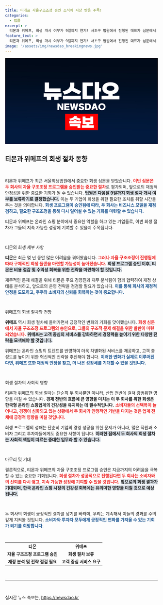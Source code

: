 ```yaml
---
title: 티메프 자율구조조정 승인 소식에 시장 반응 주목!
categories:
  - 법률
excerpt: >
  티몬과 위메프, 회생 개시 여부가 9일까지 연기! 서초구 법원에서 진행된 대표자 심문에서 자율 구조조정이 승인됐다. 긴박한 상황 속, 이들 기업의 운명은 어떻게 될까? 클릭해서 확인해 보세요!
feature_text: >
  티몬과 위메프, 회생 개시 여부가 9일까지 연기! 서초구 법원에서 진행된 대표자 심문에서 자율 구조조정이 승인됐다. 긴박한 상황 속, 이들 기업의 운명은 어떻게 될까? 클릭해서 확인해 보세요!
image: '/assets/img/newsdao_breakingnews.jpg'
---
```


<p><img src="/assets/img/newsdao_breakingnews.jpg" alt="firstkoreanews 속보" /></p>

<h2 data-ke-size="size26">티몬과 위메프의 회생 절차 동향</h2>

<p data-ke-size="size16">&nbsp;</p>

<p>티몬과 위메프가 최근 서울회생법원에서 중요한 회생 심문을 받았습니다. <b><span style="color: #ee2323;">이번 심문은 두 회사의 자율 구조조정 프로그램을 승인받는 중요한 절차</span></b>로 평가되며, 앞으로의 재정적 안정성을 위한 중요한 기회가 될 수 있습니다. <b><span style="background-color: #21538527;">법원은 다음달 9일까지 회생 절차 개시 여부를 보류하기로 결정했습니다.</span></b> 이는 두 기업이 회생을 위한 필요한 조치를 취할 시간을 주는 것을 의미합니다. <b><span style="color: #1a5490;">회생 프로그램이 승인됨에 따라, 두 회사는 비즈니스 모델을 재점검하고, 필요한 구조조정을 통해 다시 일어설 수 있는 기회를 마련할 수 있습니다.</span></b> </p>

<p>티몬과 위메프는 온라인 쇼핑 분야에서 중요한 역할을 하고 있는 기업들로, 이번 회생 절차가 그들의 지속 가능한 성장에 기여할 수 있을지 주목됩니다.</p>

<p data-ke-size="size16">&nbsp;</p>

<p>티몬의 회생 세부 사항</p>

<p><b>티몬</b>은 최근 몇 년 동안 많은 어려움을 겪어왔습니다. <b><span style="color: #ee2323;">그러나 자율 구조조정이 진행됨에 따라 구체적인 회생 플랜을 마련할 가능성이 높아졌습니다.</span></b> <b><span style="background-color: #21538527;">회생 프로그램 승인 이후, 티몬은 비용 절감 및 수익성 회복을 위한 전략을 마련해야 할 것입니다.</span></b> </p>

<p>재무적인 문제 해결을 위해 티몬은 주요 경영진과 재무 분석팀이 함께 협력하여 재정 상태를 분석하고, 앞으로의 운영 전략을 점검할 필요가 있습니다. <b><span style="color: #1a5490;">이를 통해 회사의 재정적 안정을 도모하고, 주주와 소비자의 신뢰를 회복하는 것이 중요합니다.</span></b> </p>

<p data-ke-size="size16">&nbsp;</p>

<p>위메프의 회생 절차와 전망</p>

<p><b>위메프</b> 역시 회생 절차에 들어가면서 긍정적인 변화의 기회를 맞이했습니다. <b><span style="color: #ee2323;">회생 심문에서 자율 구조조정 프로그램의 승인으로, 그들의 구조적 문제 해결을 위한 발판이 마련되었습니다.</span></b> <b><span style="background-color: #21538527;">위메프는 고객 중심의 서비스를 강화하면서 경쟁력을 높이기 위한 다양한 전략을 모색해야 할 것입니다.</span></b> </p>

<p>위메프는 온라인 쇼핑의 트렌드를 반영하여 더욱 차별화된 서비스를 제공하고, 고객 충성도를 높이기 위한 혁신적인 전략을 추진해야 합니다. <b><span style="color: #1a5490;">이러한 변화가 실제로 이루어진다면, 위메프 또한 재정적 안정을 찾고, 더 나은 성장세를 기대할 수 있을 것입니다.</span></b> </p>

<p data-ke-size="size16">&nbsp;</p>

<p>회생 절차의 사회적 영향</p>

<p>티몬과 위메프의 회생 절차는 단순히 두 회사뿐만 아니라, 산업 전반에 걸쳐 광범위한 영향을 미칠 수 있습니다. <b>경제 전반의 흐름에 큰 영향을 미치는 이 두 회사를 위한 회생은 한국형 온라인 쇼핑업계의 건강성을 유지하는 데 필수적입니다.</b> <b><span style="color: #ee2323;">소비자들의 선택폭이 늘어나고, 경쟁이 심화되고 있는 상황에서 두 회사가 안정적인 기반을 다지는 것은 업계 전체에 긍정적 영향을 미칠 것입니다.</span></b> </p>

<p>회생 프로그램의 성패는 단순히 기업의 경영 성공을 위한 문제가 아니라, 많은 직원과 소비자 그리고 투자자들에게도 중요한 사항이 됩니다. <b><span style="background-color: #21538527;">이러한 점에서 두 회사의 회생 절차는 사회적 책임이 따르는 중대한 임무라 할 수 있습니다.</span></b> </p>

<p data-ke-size="size16">&nbsp;</p>

<p>마무리 및 기대</p>

<p>결론적으로, 티몬과 위메프의 자율 구조조정 프로그램 승인은 지금까지의 어려움을 극복할 수 있는 중요한 기회입니다. <b><span style="color: #ee2323;">회생 절차가 성공적으로 진행된다면 두 회사는 소비자와의 신뢰를 다시 쌓고, 지속 가능한 성장에 기여할 수 있을 것입니다.</span></b> <b><span style="background-color: #21538527;">앞으로의 회생 결과가 기대되며, 한국 온라인 쇼핑 시장의 건강성 회복에는 유의미한 영향을 미칠 것으로 예상됩니다.</span></b> </p>

<p data-ke-size="size16">&nbsp;</p>

<p>두 회사의 회생이 긍정적인 결과를 낳기를 바라며, 우리는 계속해서 이들의 경과를 주의 깊게 지켜볼 것입니다. <b><span style="color: #1a5490;">소비자와 투자자 모두에게 긍정적인 변화를 가져올 수 있는 기회가 되기를 희망합니다.</span></b> </p>

<p data-ke-size="size16">&nbsp;</p>

<table>
    <tr>
        <td style="text-align: center; height: 17px;"><b>티몬</b></td>
        <td style="text-align: center; height: 17px;"><b>위메프</b></td>
    </tr>
    <tr>
        <td style="text-align: center; height: 17px;"><b>자율 구조조정 프로그램 승인</b></td>
        <td style="text-align: center; height: 17px;"><b>회생 절차 보류</b></td>
    </tr>
    <tr>
        <td style="text-align: center; height: 17px;"><b>재정 분석 및 전략 점검 필요</b></td>
        <td style="text-align: center; height: 17px;"><b>고객 중심 서비스 요구</b></td>
    </tr>
</table>

<p data-ke-size="size16">&nbsp;</p>

<hr style="border: 1px solid #ccc;"/>

<p data-ke-size="size16">&nbsp;</p>
실시간 뉴스 속보는, <a href="https://newsdao.kr" rel="dofollow">https://newsdao.kr</a>


